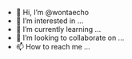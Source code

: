 - 👋 Hi, I’m @wontaecho
- 👀 I’m interested in ...
- 🌱 I’m currently learning ...
- 💞️ I’m looking to collaborate on ...
- 📫 How to reach me ...

<!---
wontaecho/wontaecho is a ✨ special ✨ repository because its `README.md` (this file) appears on your GitHub profile.
You can click the Preview link to take a look at your changes.
--->
